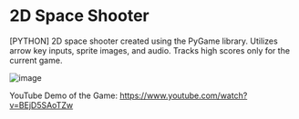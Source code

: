 # 2D Space Shooter
[PYTHON] 2D space shooter created using the PyGame library. Utilizes arrow key inputs, sprite images, and audio. Tracks high scores only for the current game.


![image](https://github.com/bellachng/Space-Shooter/assets/54917146/5379562b-c659-44dc-ba01-0cf49ea8c803)

YouTube Demo of the Game: https://www.youtube.com/watch?v=BEjD5SAoTZw
